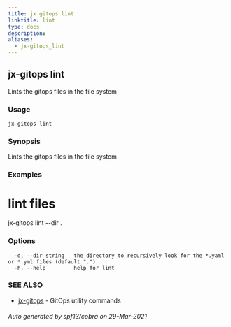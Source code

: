 ```yaml
---
title: jx gitops lint
linktitle: lint
type: docs
description: 
aliases:
  - jx-gitops_lint
---
```


## jx-gitops lint

Lints the gitops files in the file system

### Usage

```
jx-gitops lint
```

### Synopsis

Lints the gitops files in the file system

### Examples

  # lint files
  jx-gitops lint --dir .

### Options

```
  -d, --dir string   the directory to recursively look for the *.yaml or *.yml files (default ".")
  -h, --help         help for lint
```

### SEE ALSO

* [jx-gitops](..)	 - GitOps utility commands

###### Auto generated by spf13/cobra on 29-Mar-2021

